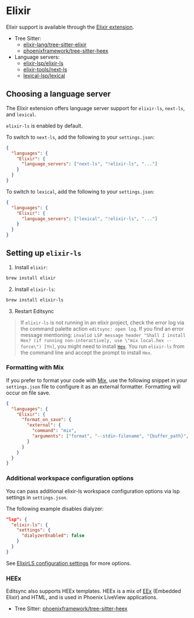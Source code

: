 # Elixir

Elixir support is available through the [Elixir extension](https://github.com/khulnasoft/editsync/tree/main/extensions/elixir).

- Tree Sitter:
  - [elixir-lang/tree-sitter-elixir](https://github.com/elixir-lang/tree-sitter-elixir)
  - [phoenixframework/tree-sitter-heex](https://github.com/phoenixframework/tree-sitter-heex)
- Language servers:
  - [elixir-lsp/elixir-ls](https://github.com/elixir-lsp/elixir-ls)
  - [elixir-tools/next-ls](https://github.com/elixir-tools/next-ls)
  - [lexical-lsp/lexical](https://github.com/lexical-lsp/lexical)

## Choosing a language server

The Elixir extension offers language server support for `elixir-ls`, `next-ls`, and `lexical`.

`elixir-ls` is enabled by default.

To switch to `next-ls`, add the following to your `settings.json`:

```json
{
  "languages": {
    "Elixir": {
      "language_servers": ["next-ls", "!elixir-ls", "..."]
    }
  }
}
```

To switch to `lexical`, add the following to your `settings.json`:

```json
{
  "languages": {
    "Elixir": {
      "language_servers": ["lexical", "!elixir-ls", "..."]
    }
  }
}
```

## Setting up `elixir-ls`

1. Install `elixir`:

```sh
brew install elixir
```

2. Install `elixir-ls`:

```sh
brew install elixir-ls
```

3. Restart Editsync

> If `elixir-ls` is not running in an elixir project, check the error log via the command palette action `editsync: open log`. If you find an error message mentioning: `invalid LSP message header "Shall I install Hex? (if running non-interactively, use \"mix local.hex --force\") [Yn]`, you might need to install [`Hex`](https://hex.pm). You run `elixir-ls` from the command line and accept the prompt to install `Hex`.

### Formatting with Mix

If you prefer to format your code with [Mix](https://hexdocs.pm/mix/Mix.html), use the following snippet in your `settings.json` file to configure it as an external formatter. Formatting will occur on file save.

```json
{
  "languages": {
    "Elixir": {
      "format_on_save": {
        "external": {
          "command": "mix",
          "arguments": ["format", "--stdin-filename", "{buffer_path}", "-"]
        }
      }
    }
  }
}
```

### Additional workspace configuration options

You can pass additional elixir-ls workspace configuration options via lsp settings in `settings.json`.

The following example disables dialyzer:

```json
"lsp": {
  "elixir-ls": {
    "settings": {
      "dialyzerEnabled": false
    }
  }
}
```

See [ElixirLS configuration settings](https://github.com/elixir-lsp/elixir-ls#elixirls-configuration-settings) for more options.

### HEEx

Editsync also supports HEEx templates. HEEx is a mix of [EEx](https://hexdocs.pm/eex/1.12.3/EEx.html) (Embedded Elixir) and HTML, and is used in Phoenix LiveView applications.

- Tree Sitter: [phoenixframework/tree-sitter-heex](https://github.com/phoenixframework/tree-sitter-heex)
